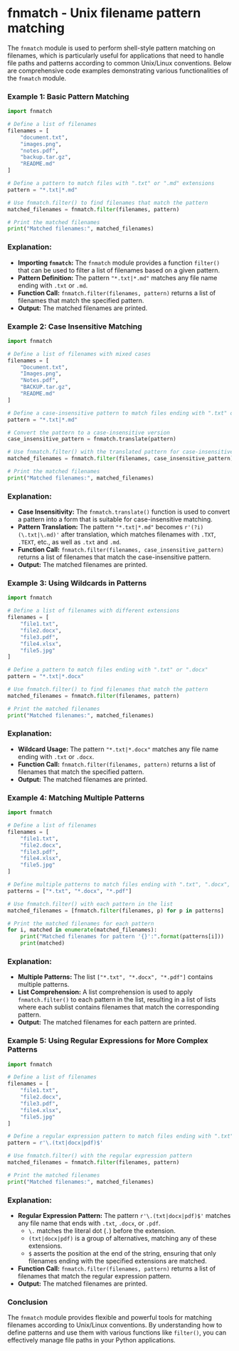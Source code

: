 # fnmatch - Unix filename pattern matching

The `fnmatch` module is used to perform shell-style pattern matching on filenames, which is particularly useful for applications that need to handle file paths and patterns according to common Unix/Linux conventions. Below are comprehensive code examples demonstrating various functionalities of the `fnmatch` module.

### Example 1: Basic Pattern Matching

```python
import fnmatch

# Define a list of filenames
filenames = [
    "document.txt",
    "images.png",
    "notes.pdf",
    "backup.tar.gz",
    "README.md"
]

# Define a pattern to match files with ".txt" or ".md" extensions
pattern = "*.txt|*.md"

# Use fnmatch.filter() to find filenames that match the pattern
matched_filenames = fnmatch.filter(filenames, pattern)

# Print the matched filenames
print("Matched filenames:", matched_filenames)
```

### Explanation:
- **Importing `fnmatch`:** The `fnmatch` module provides a function `filter()` that can be used to filter a list of filenames based on a given pattern.
- **Pattern Definition:** The pattern `"*.txt|*.md"` matches any file name ending with `.txt` or `.md`.
- **Function Call:** `fnmatch.filter(filenames, pattern)` returns a list of filenames that match the specified pattern.
- **Output:** The matched filenames are printed.

### Example 2: Case Insensitive Matching

```python
import fnmatch

# Define a list of filenames with mixed cases
filenames = [
    "Document.txt",
    "Images.png",
    "Notes.pdf",
    "BACKUP.tar.gz",
    "README.md"
]

# Define a case-insensitive pattern to match files ending with ".txt" or ".md"
pattern = "*.txt|*.md"

# Convert the pattern to a case-insensitive version
case_insensitive_pattern = fnmatch.translate(pattern)

# Use fnmatch.filter() with the translated pattern for case-insensitive matching
matched_filenames = fnmatch.filter(filenames, case_insensitive_pattern)

# Print the matched filenames
print("Matched filenames:", matched_filenames)
```

### Explanation:
- **Case Insensitivity:** The `fnmatch.translate()` function is used to convert a pattern into a form that is suitable for case-insensitive matching.
- **Pattern Translation:** The pattern `"*.txt|*.md"` becomes `r'(?i)(\.txt|\.md)'` after translation, which matches filenames with `.TXT`, `.TEXT`, etc., as well as `.txt` and `.md`.
- **Function Call:** `fnmatch.filter(filenames, case_insensitive_pattern)` returns a list of filenames that match the case-insensitive pattern.
- **Output:** The matched filenames are printed.

### Example 3: Using Wildcards in Patterns

```python
import fnmatch

# Define a list of filenames with different extensions
filenames = [
    "file1.txt",
    "file2.docx",
    "file3.pdf",
    "file4.xlsx",
    "file5.jpg"
]

# Define a pattern to match files ending with ".txt" or ".docx"
pattern = "*.txt|*.docx"

# Use fnmatch.filter() to find filenames that match the pattern
matched_filenames = fnmatch.filter(filenames, pattern)

# Print the matched filenames
print("Matched filenames:", matched_filenames)
```

### Explanation:
- **Wildcard Usage:** The pattern `"*.txt|*.docx"` matches any file name ending with `.txt` or `.docx`.
- **Function Call:** `fnmatch.filter(filenames, pattern)` returns a list of filenames that match the specified pattern.
- **Output:** The matched filenames are printed.

### Example 4: Matching Multiple Patterns

```python
import fnmatch

# Define a list of filenames
filenames = [
    "file1.txt",
    "file2.docx",
    "file3.pdf",
    "file4.xlsx",
    "file5.jpg"
]

# Define multiple patterns to match files ending with ".txt", ".docx", or ".pdf"
patterns = ["*.txt", "*.docx", "*.pdf"]

# Use fnmatch.filter() with each pattern in the list
matched_filenames = [fnmatch.filter(filenames, p) for p in patterns]

# Print the matched filenames for each pattern
for i, matched in enumerate(matched_filenames):
    print("Matched filenames for pattern '{}':".format(patterns[i]))
    print(matched)
```

### Explanation:
- **Multiple Patterns:** The list `["*.txt", "*.docx", "*.pdf"]` contains multiple patterns.
- **List Comprehension:** A list comprehension is used to apply `fnmatch.filter()` to each pattern in the list, resulting in a list of lists where each sublist contains filenames that match the corresponding pattern.
- **Output:** The matched filenames for each pattern are printed.

### Example 5: Using Regular Expressions for More Complex Patterns

```python
import fnmatch

# Define a list of filenames
filenames = [
    "file1.txt",
    "file2.docx",
    "file3.pdf",
    "file4.xlsx",
    "file5.jpg"
]

# Define a regular expression pattern to match files ending with ".txt", ".docx", or ".pdf"
pattern = r'\.(txt|docx|pdf)$'

# Use fnmatch.filter() with the regular expression pattern
matched_filenames = fnmatch.filter(filenames, pattern)

# Print the matched filenames
print("Matched filenames:", matched_filenames)
```

### Explanation:
- **Regular Expression Pattern:** The pattern `r'\.(txt|docx|pdf)$'` matches any file name that ends with `.txt`, `.docx`, or `.pdf`.
  - `\.` matches the literal dot (`.`) before the extension.
  - `(txt|docx|pdf)` is a group of alternatives, matching any of these extensions.
  - `$` asserts the position at the end of the string, ensuring that only filenames ending with the specified extensions are matched.
- **Function Call:** `fnmatch.filter(filenames, pattern)` returns a list of filenames that match the regular expression pattern.
- **Output:** The matched filenames are printed.

### Conclusion
The `fnmatch` module provides flexible and powerful tools for matching filenames according to Unix/Linux conventions. By understanding how to define patterns and use them with various functions like `filter()`, you can effectively manage file paths in your Python applications.
